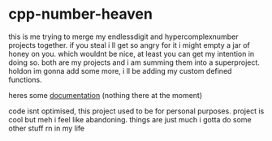 # cpp-number-heaven
this is me trying to merge my endlessdigit and hypercomplexnumber projects together.
if you steal i ll get so angry for it i might empty a jar of honey on you. which wouldnt be nice, at least you can get my intention in doing so.
both are my projects and i am summing them into a superproject.
holdon im gonna add some more, i ll be adding my custom defined functions.

heres some [documentation](DOC.md) (nothing there at the moment)

code isnt optimised, this project used to be for personal purposes.
project is cool but meh i feel like abandoning. things are just much i gotta do some other stuff rn in my life
